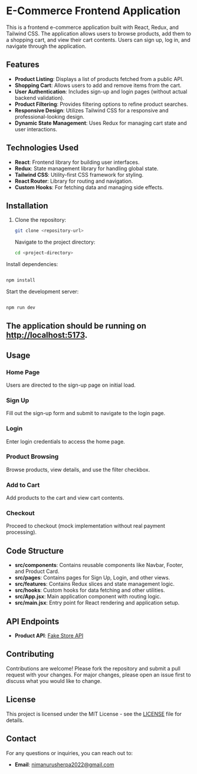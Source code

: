 # E-Commerce Frontend Application

This is a frontend e-commerce application built with React, Redux, and Tailwind CSS. The application allows users to browse products, add them to a shopping cart, and view their cart contents. Users can sign up, log in, and navigate through the application.

## Features

- **Product Listing**: Displays a list of products fetched from a public API.
- **Shopping Cart**: Allows users to add and remove items from the cart.
- **User Authentication**: Includes sign-up and login pages (without actual backend validation).
- **Product Filtering**: Provides filtering options to refine product searches.
- **Responsive Design**: Utilizes Tailwind CSS for a responsive and professional-looking design.
- **Dynamic State Management**: Uses Redux for managing cart state and user interactions.

## Technologies Used

- **React**: Frontend library for building user interfaces.
- **Redux**: State management library for handling global state.
- **Tailwind CSS**: Utility-first CSS framework for styling.
- **React Router**: Library for routing and navigation.
- **Custom Hooks**: For fetching data and managing side effects.

## Installation

1. Clone the repository:
   ```bash
   git clone <repository-url>
   ```
   Navigate to the project directory:
   ```bash
   cd <project-directory>
   ```

Install dependencies:

```bash

npm install
```

Start the development server:

```bash

npm run dev
```

## The application should be running on [http://localhost:5173](http://localhost:5173).

## Usage

### Home Page

Users are directed to the sign-up page on initial load.

### Sign Up

Fill out the sign-up form and submit to navigate to the login page.

### Login

Enter login credentials to access the home page.

### Product Browsing

Browse products, view details, and use the filter checkbox.

### Add to Cart

Add products to the cart and view cart contents.

### Checkout

Proceed to checkout (mock implementation without real payment processing).

## Code Structure

- **src/components**: Contains reusable components like Navbar, Footer, and Product Card.
- **src/pages**: Contains pages for Sign Up, Login, and other views.
- **src/features**: Contains Redux slices and state management logic.
- **src/hooks**: Custom hooks for data fetching and other utilities.
- **src/App.jsx**: Main application component with routing logic.
- **src/main.jsx**: Entry point for React rendering and application setup.

## API Endpoints

- **Product API**: [Fake Store API](https://fakestoreapi.com/products)

## Contributing

Contributions are welcome! Please fork the repository and submit a pull request with your changes. For major changes, please open an issue first to discuss what you would like to change.

## License

This project is licensed under the MIT License - see the [LICENSE](LICENSE) file for details.

## Contact

For any questions or inquiries, you can reach out to:

- **Email**: [nimanurusherpa2022@gmail.com](mailto:nimanurusherpa2022@gmail.com)

